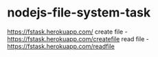# nodejs-file-system-task

https://fstask.herokuapp.com/
create file - https://fstask.herokuapp.com/createfile
read file - https://fstask.herokuapp.com/readfile
